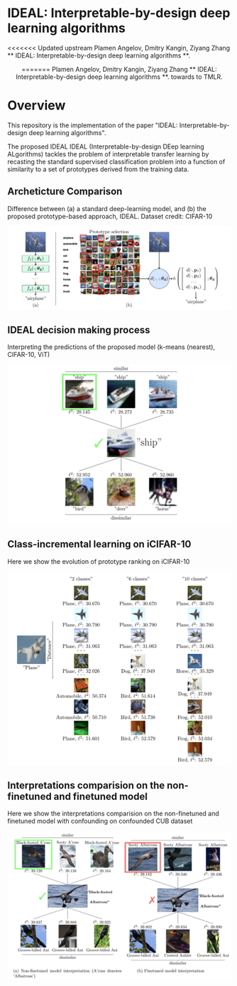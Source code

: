 # IDEAL: Interpretable-by-design deep learning algorithms
 

<<<<<<< Updated upstream
 Plamen Angelov, Dmitry Kangin, Ziyang Zhang ** IDEAL: Interpretable-by-design deep learning algorithms **.
<div style="displaystyle=block;align=center;"><p align="center" >
=======
 Plamen Angelov, Dmitry Kangin, Ziyang Zhang ** IDEAL: Interpretable-by-design deep learning algorithms **. towards to TMLR.
<!-- <div style="displaystyle=block;align=center;"><p align="center" >
>>>>>>> Stashed changes
  <img src="docs/media/example_figure.png"/>
  </p>
</div> -->

 # Overview 

 This repository is the implementation of the paper "IDEAL: Interpretable-by-design deep learning algorithms".

The proposed IDEAL IDEAL (Interpretable-by-design DEep learning ALgorithms) tackles the problem of interpretable transfer learning by recasting the standard supervised classification problem into a function of similarity to a set of prototypes derived from the training data.

## Archeticture Comparison 

Difference between (a) a standard deep-learning model, and (b) the proposed prototype-based approach, IDEAL. Dataset credit: CIFAR-10

<div style="displaystyle=block;align=center;"><p align="center" >
  <img src="Figures/Architecture.png"/>
  </p>
</div>


## IDEAL decision making process

Interpreting the predictions of the proposed model (k-means (nearest), CIFAR-10, ViT)

<div style="displaystyle=block;align=center;"><p align="center" >
  <img src="Figures/decision_making.png"/>
  </p>
</div>

## Class-incremental learning on iCIFAR-10

Here we show the evolution of prototype ranking on iCIFAR-10

<div style="displaystyle=block;align=center;"><p align="center" >
  <img src="Figures/class-incremental learning.PNG"/>
  </p>
</div>


## Interpretations comparision on the non-finetuned and finetuned model

Here we show the interpretations comparision on the non-finetuned and finetuned model with confounding on confounded CUB dataset

<div style="displaystyle=block;align=center;"><p align="center" >
  <img src="Figures/confounded_example.PNG"/>
  </p>
</div>








